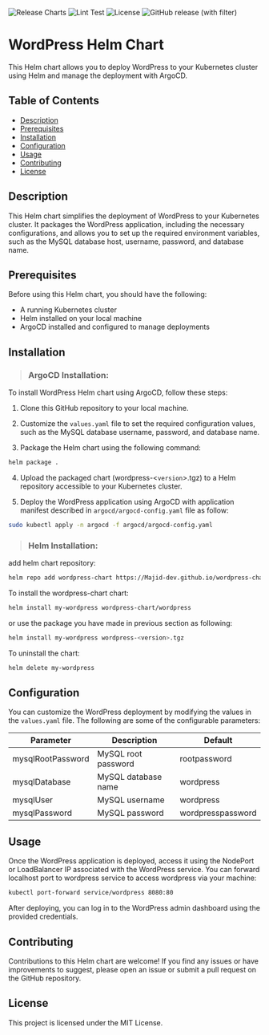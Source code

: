 ![Release Charts](https://github.com/Majid-dev/wordpress-chart-argocd/actions/workflows/release.yml/badge.svg?branch=main)
![Lint Test](https://github.com/Majid-dev/wordpress-chart-argocd/actions/workflows/lint-test.yml/badge.svg)
![License](https://img.shields.io/github/license/Majid-dev/wordpress-chart-argocd)
![GitHub release (with filter)](https://img.shields.io/github/v/release/majid-dev/wordpress-chart-argocd)
# WordPress Helm Chart

This Helm chart allows you to deploy WordPress to your Kubernetes cluster using Helm and manage the deployment with ArgoCD.

## Table of Contents

- [Description](#description)
- [Prerequisites](#prerequisites)
- [Installation](#installation)
- [Configuration](#configuration)
- [Usage](#usage)
- [Contributing](#contributing)
- [License](#license)

## Description

This Helm chart simplifies the deployment of WordPress to your Kubernetes cluster. It packages the WordPress application, including the necessary configurations, and allows you to set up the required environment variables, such as the MySQL database host, username, password, and database name.

## Prerequisites

Before using this Helm chart, you should have the following:

- A running Kubernetes cluster
- Helm installed on your local machine
- ArgoCD installed and configured to manage deployments

## Installation

>### ArgoCD Installation:
To install WordPress Helm chart using ArgoCD, follow these steps:

1. Clone this GitHub repository to your local machine.

2. Customize the `values.yaml` file to set the required configuration values, such as the MySQL database username, password, and database name.

3. Package the Helm chart using the following command:

```bash
helm package .
```
4. Upload the packaged chart (wordpress-<`version`>.tgz) to a Helm repository accessible to your Kubernetes cluster.

5. Deploy the WordPress application using ArgoCD with application manifest described in `argocd/argocd-config.yaml` file as follow:
```bash
sudo kubectl apply -n argocd -f argocd/argocd-config.yaml
```

>### Helm Installation:

add helm chart repository:
```bash
helm repo add wordpress-chart https://Majid-dev.github.io/wordpress-chart-argocd
```
To install the wordpress-chart chart:
```bash
helm install my-wordpress wordpress-chart/wordpress
```
or use the package you have made in previous section as following:
```bash
helm install my-wordpress wordpress-<version>.tgz
```
To uninstall the chart:
```bash
helm delete my-wordpress
```

## Configuration
You can customize the WordPress deployment by modifying the values in the `values.yaml` file. The following are some of the configurable parameters:

| Parameter | Description | Default |
| --- | --- | ---|
| mysqlRootPassword | MySQL root password | rootpassword |
| mysqlDatabase | MySQL database name | wordpress |
| mysqlUser | MySQL username | wordpress |
| mysqlPassword | MySQL password | wordpresspassword |

## Usage
Once the WordPress application is deployed, access it using the NodePort or LoadBalancer IP associated with the WordPress service. You can forward localhost port to wordpress service to access wordpress via your machine:

```bash
kubectl port-forward service/wordpress 8080:80
```

After deploying, you can log in to the WordPress admin dashboard using the provided credentials.

## Contributing
Contributions to this Helm chart are welcome! If you find any issues or have improvements to suggest, please open an issue or submit a pull request on the GitHub repository.

## License
This project is licensed under the MIT License.

